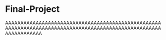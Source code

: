 # Final-Project
AAAAAAAAAAAAAAAAAAAAAAAAAAAAAAAAAAAAAAAAAAAAAAAAAAAAAAAAAAAAAAAAAAAAAAAAAAAAAAAAAAAAAAAAAAAAAAAAAAAAAAAAAAAAAAAAAA
